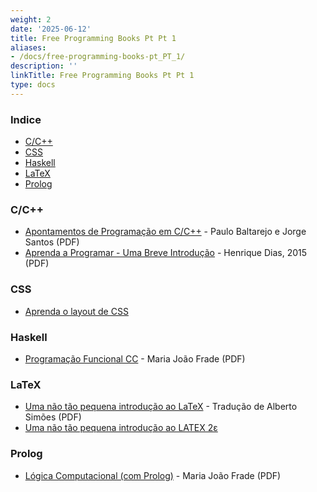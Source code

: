 ```yaml
---
weight: 2
date: '2025-06-12'
title: Free Programming Books Pt Pt 1
aliases:
- /docs/free-programming-books-pt_PT_1/
description: ''
linkTitle: Free Programming Books Pt Pt 1
type: docs
---
```


### Indice

* [C/C++](#cc)
* [CSS](#css)
* [Haskell](#haskell)
* [LaTeX](#latex)
* [Prolog](#prolog)


### C/C++

* [Apontamentos de Programação em C/C++](http://www.dei.isep.ipp.pt/~pbsousa/aulas/ano_0/2006_07/c/Sebenta-cpp-03-2006.pdf) - Paulo Baltarejo e Jorge Santos (PDF)
* [Aprenda a Programar - Uma Breve Introdução](https://henriquedias.com/downloads/aprenda_a_programar.pdf) - Henrique Dias, 2015 (PDF)


### CSS

* [Aprenda o layout de CSS](http://pt-pt.learnlayout.com)


### Haskell

* [Programação Funcional CC](http://www4.di.uminho.pt/~mjf/pub/PF-Haskell.pdf) - Maria João Frade (PDF)


### LaTeX

* [Uma não tão pequena introdução ao LaTeX](http://alfarrabio.di.uminho.pt/~albie/lshort/pt-lshort.pdf) - Tradução de Alberto Simões (PDF)
* [Uma não tão pequena introdução ao LATEX 2ε](http://www.ctan.org/tex-archive/info/lshort/portuguese)


### Prolog

* [Lógica Computacional (com Prolog)](http://www4.di.uminho.pt/~mjf/pub/LC-Prolog.pdf) - Maria João Frade (PDF)
